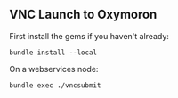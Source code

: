 ## VNC Launch to Oxymoron

First install the gems if you haven't already:

```
bundle install --local
```

On a webservices node:

```
bundle exec ./vncsubmit
```


